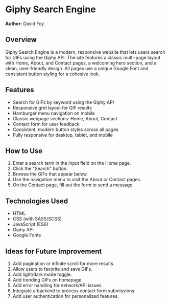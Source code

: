 # Giphy Search Engine

**Author:** David Foy

## Overview

Giphy Search Engine is a modern, responsive website that lets users search for GIFs using the Giphy API. The site features a classic multi-page layout with Home, About, and Contact pages, a welcoming hero section, and a clean, user-friendly design. All pages use a unique Google Font and consistent button styling for a cohesive look.

## Features

- Search for GIFs by keyword using the Giphy API
- Responsive grid layout for GIF results
- Hamburger menu navigation on mobile
- Classic webpage sections: Home, About, Contact
- Contact form for user feedback
- Consistent, modern button styles across all pages
- Fully responsive for desktop, tablet, and mobile

## How to Use

1. Enter a search term in the input field on the Home page.
2. Click the "Search" button.
3. Browse the GIFs that appear below.
4. Use the navigation menu to visit the About or Contact pages.
5. On the Contact page, fill out the form to send a message.

## Technologies Used

- HTML
- CSS (with SASS/SCSS)
- JavaScript (ES6)
- Giphy API
- Google Fonts

## Ideas for Future Improvement

1. Add pagination or infinite scroll for more results.
2. Allow users to favorite and save GIFs.
3. Add light/dark mode toggle.
4. Add trending GIFs on homepage.
5. Add error handling for network/API issues.
6. Integrate a backend to process contact form submissions.
7. Add user authentication for personalized features.
